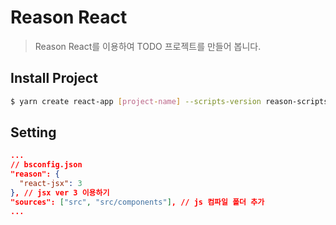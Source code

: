 # Reason React

> Reason React를 이용하여 TODO 프로젝트를 만들어 봅니다.

## Install Project

```bash
$ yarn create react-app [project-name] --scripts-version reason-scripts
```

## Setting

```json
...
// bsconfig.json
"reason": {
  "react-jsx": 3
}, // jsx ver 3 이용하기
"sources": ["src", "src/components"], // js 컴파일 폴더 추가
...
```
